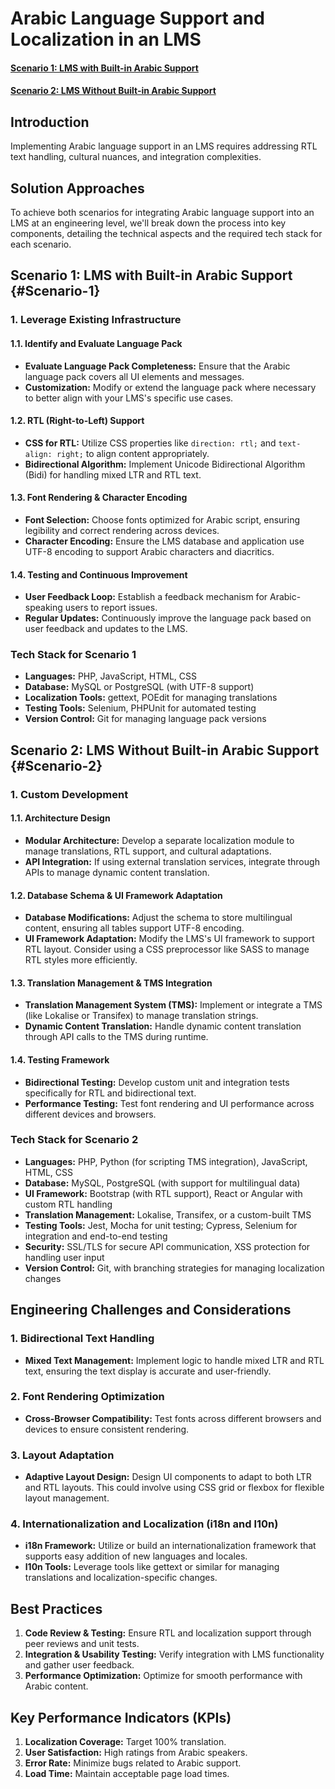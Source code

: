 # Arabic Language Support and Localization in an LMS

#### [Scenario 1: LMS with Built-in Arabic Support](#Scenario-1)

#### [Scenario 2: LMS Without Built-in Arabic Support](#Scenario-2)

## Introduction

Implementing Arabic language support in an LMS requires addressing RTL text handling, cultural nuances, and integration complexities.

## Solution Approaches
To achieve both scenarios for integrating Arabic language support into an LMS at an engineering level, we'll break down the process into key components, detailing the technical aspects and the required tech stack for each scenario.

## Scenario 1: LMS with Built-in Arabic Support {#Scenario-1}

### 1. Leverage Existing Infrastructure

#### **1.1. Identify and Evaluate Language Pack**
- **Evaluate Language Pack Completeness:** Ensure that the Arabic language pack covers all UI elements and messages.
- **Customization:** Modify or extend the language pack where necessary to better align with your LMS's specific use cases.

#### **1.2. RTL (Right-to-Left) Support**
- **CSS for RTL:** Utilize CSS properties like `direction: rtl;` and `text-align: right;` to align content appropriately.
- **Bidirectional Algorithm:** Implement Unicode Bidirectional Algorithm (Bidi) for handling mixed LTR and RTL text.

#### **1.3. Font Rendering & Character Encoding**
- **Font Selection:** Choose fonts optimized for Arabic script, ensuring legibility and correct rendering across devices.
- **Character Encoding:** Ensure the LMS database and application use UTF-8 encoding to support Arabic characters and diacritics.

#### **1.4. Testing and Continuous Improvement**
- **User Feedback Loop:** Establish a feedback mechanism for Arabic-speaking users to report issues.
- **Regular Updates:** Continuously improve the language pack based on user feedback and updates to the LMS.

### **Tech Stack for Scenario 1**
- **Languages:** PHP, JavaScript, HTML, CSS
- **Database:** MySQL or PostgreSQL (with UTF-8 support)
- **Localization Tools:** gettext, POEdit for managing translations
- **Testing Tools:** Selenium, PHPUnit for automated testing
- **Version Control:** Git for managing language pack versions

## Scenario 2: LMS Without Built-in Arabic Support {#Scenario-2}

### 1. Custom Development

#### **1.1. Architecture Design**
- **Modular Architecture:** Develop a separate localization module to manage translations, RTL support, and cultural adaptations.
- **API Integration:** If using external translation services, integrate through APIs to manage dynamic content translation.

#### **1.2. Database Schema & UI Framework Adaptation**
- **Database Modifications:** Adjust the schema to store multilingual content, ensuring all tables support UTF-8 encoding.
- **UI Framework Adaptation:** Modify the LMS's UI framework to support RTL layout. Consider using a CSS preprocessor like SASS to manage RTL styles more efficiently.

#### **1.3. Translation Management & TMS Integration**
- **Translation Management System (TMS):** Implement or integrate a TMS (like Lokalise or Transifex) to manage translation strings.
- **Dynamic Content Translation:** Handle dynamic content translation through API calls to the TMS during runtime.

#### **1.4. Testing Framework**
- **Bidirectional Testing:** Develop custom unit and integration tests specifically for RTL and bidirectional text.
- **Performance Testing:** Test font rendering and UI performance across different devices and browsers.

### **Tech Stack for Scenario 2**
- **Languages:** PHP, Python (for scripting TMS integration), JavaScript, HTML, CSS
- **Database:** MySQL, PostgreSQL (with support for multilingual data)
- **UI Framework:** Bootstrap (with RTL support), React or Angular with custom RTL handling
- **Translation Management:** Lokalise, Transifex, or a custom-built TMS
- **Testing Tools:** Jest, Mocha for unit testing; Cypress, Selenium for integration and end-to-end testing
- **Security:** SSL/TLS for secure API communication, XSS protection for handling user input
- **Version Control:** Git, with branching strategies for managing localization changes

## Engineering Challenges and Considerations

### **1. Bidirectional Text Handling**
- **Mixed Text Management:** Implement logic to handle mixed LTR and RTL text, ensuring the text display is accurate and user-friendly.

### **2. Font Rendering Optimization**
- **Cross-Browser Compatibility:** Test fonts across different browsers and devices to ensure consistent rendering.

### **3. Layout Adaptation**
- **Adaptive Layout Design:** Design UI components to adapt to both LTR and RTL layouts. This could involve using CSS grid or flexbox for flexible layout management.

### **4. Internationalization and Localization (i18n and l10n)**
- **i18n Framework:** Utilize or build an internationalization framework that supports easy addition of new languages and locales.
- **l10n Tools:** Leverage tools like gettext or similar for managing translations and localization-specific changes.



## Best Practices

1. **Code Review & Testing:** Ensure RTL and localization support through peer reviews and unit tests.
2. **Integration & Usability Testing:** Verify integration with LMS functionality and gather user feedback.
3. **Performance Optimization:** Optimize for smooth performance with Arabic content.

## Key Performance Indicators (KPIs)

1. **Localization Coverage:** Target 100% translation.
2. **User Satisfaction:** High ratings from Arabic speakers.
3. **Error Rate:** Minimize bugs related to Arabic support.
4. **Load Time:** Maintain acceptable page load times.


